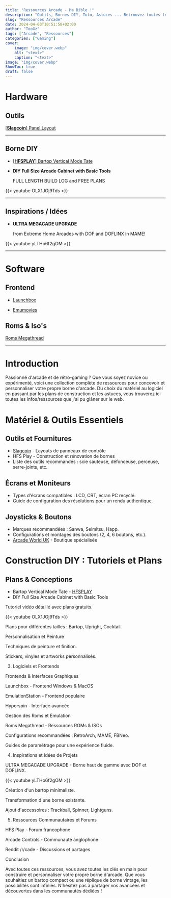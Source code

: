 ```yaml
---
title: "Ressources Arcade - Ma Bible !"
description: "Outils, Bornes DIY, Tuto, Astuces ... Retrouvez toutes les ressources sur l'Arcade que j'ai collecté au fil de quelques années de recherches."
slug: "Ressources Arcade"
date: 2024-04-03T10:51:58+02:00
author: "TooGz"
tags: ["Arcade", "Ressources"]
categories: ["Gaming"]
cover:
    image: "img/cover.webp"
    alt: "<text>"
    caption: "<text>"
image: "img/cover.webp"
ShowToc: true
draft: false
---
```

# Hardware

## Outils

[[**Slagcoin**] Panel Layout](https://www.slagcoin.com/joystick/layout.html)

---

## Borne DIY

- [[**HFSPLAY**] Bartop Vertical Mode Tate](https://forum.hfsplay.fr/renovation-et-cabs-en-construction-f20/wip-100-bartop-vertical-pincab-t17171.html)

- **DIY Full Size Arcade Cabinet with Basic Tools**

  FULL LENGTH BUILD LOG and FREE PLANS

{{< youtube OLX1JOj9Tds >}}

---



## Inspirations / Idées

* **ULTRA MEGACADE UPGRADE** 

  from Extreme Home Arcades with DOF and DOFLINX in MAME!

{{< youtube yLTHo6f2gOM >}}

---

# Software

## Frontend

- [Launchbox](https://www.launchbox-app.com/ "Frontend Windows & MacOS")

- [Emumovies](https://emumovies.com/)

## Roms & Iso's

[Roms Megathread](https://r-roms.github.io/megathread/retro/)

---




# Introduction

Passionné d'arcade et de rétro-gaming ? Que vous soyez novice ou expérimenté, voici une collection complète de ressources pour concevoir et personnaliser votre propre borne d'arcade. Du choix du matériel au logiciel en passant par les plans de construction et les astuces, vous trouverez ici toutes les infos/ressources que j'ai pu glâner sur le web.

# Matériel & Outils Essentiels

## Outils et Fournitures

- [Slagcoin](https://www.slagcoin.com/joystick/layout.html) - Layouts de panneaux de contrôle
- HFS Play - Construction et rénovation de bornes
- Liste des outils recommandés : scie sauteuse, défonceuse, perceuse, serre-joints, etc.

## Écrans et Moniteurs

- Types d'écrans compatibles : LCD, CRT, écran PC recyclé.
- Guide de configuration des résolutions pour un rendu authentique.

## Joysticks & Boutons

- Marques recommandées : Sanwa, Seimitsu, Happ.
- Configurations et montages des boutons (2, 4, 6 boutons, etc.).
- [Arcade World UK](https://www.arcadeworlduk.com/) - Boutique spécialisée

# Construction DIY : Tutoriels et Plans

## Plans & Conceptions

- Bartop Vertical Mode Tate - [HFSPLAY](https://forum.hfsplay.fr/renovation-et-cabs-en-construction-f20/wip-100-bartop-vertical-pincab-t17171.html)
- DIY Full Size Arcade Cabinet with Basic Tools

Tutoriel vidéo détaillé avec plans gratuits.

{{< youtube OLX1JOj9Tds >}}

Plans pour différentes tailles : Bartop, Upright, Cocktail.

Personnalisation et Peinture

Techniques de peinture et finition.

Stickers, vinyles et artworks personnalisés.

3. Logiciels et Frontends

Frontends & Interfaces Graphiques

Launchbox - Frontend Windows & MacOS

EmulationStation - Frontend populaire

Hyperspin - Interface avancée

Gestion des Roms et Emulation

Roms Megathread - Ressources ROMs & ISOs

Configurations recommandées : RetroArch, MAME, FBNeo.

Guides de paramétrage pour une expérience fluide.

4. Inspirations et Idées de Projets

ULTRA MEGACADE UPGRADE - Borne haut de gamme avec DOF et DOFLINX.

{{< youtube yLTHo6f2gOM >}}

Création d'un bartop minimaliste.

Transformation d'une borne existante.

Ajout d'accessoires : Trackball, Spinner, Lightguns.

5. Ressources Communautaires et Forums

HFS Play - Forum francophone

Arcade Controls - Communauté anglophone

Reddit /r/cade - Discussions et partages

Conclusion

Avec toutes ces ressources, vous avez toutes les clés en main pour construire et personnaliser votre propre borne d'arcade. Que vous souhaitiez un bartop compact ou une réplique de borne vintage, les possibilités sont infinies. N’hésitez pas à partager vos avancées et découvertes dans les communautés dédiées !
